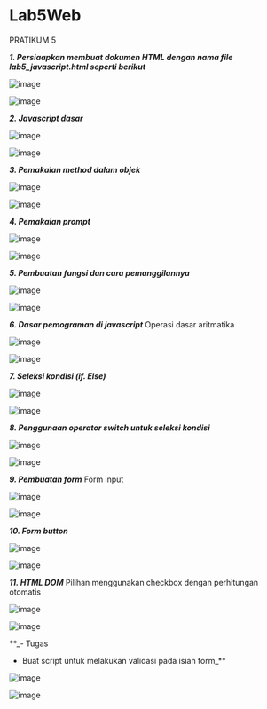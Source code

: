 # Lab5Web
PRATIKUM 5

**_1.	Persiaapkan membuat dokumen HTML dengan nama file lab5_javascript.html seperti berikut_** 

![image](https://user-images.githubusercontent.com/56193251/116658363-07837900-a9ba-11eb-9c29-4ed50395b653.png)

![image](https://user-images.githubusercontent.com/56193251/116658386-0fdbb400-a9ba-11eb-94e9-1b229c8c6532.png)

**_2.	Javascript dasar_**

![image](https://user-images.githubusercontent.com/56193251/116658426-21bd5700-a9ba-11eb-815e-8e3aaf47ca2a.png)

![image](https://user-images.githubusercontent.com/56193251/116658452-27b33800-a9ba-11eb-9320-638516020789.png)

**_3.	Pemakaian method dalam objek_**

![image](https://user-images.githubusercontent.com/56193251/116658494-37328100-a9ba-11eb-9581-972708e1d68c.png)

![image](https://user-images.githubusercontent.com/56193251/116658508-3b5e9e80-a9ba-11eb-91e0-88c400acfb77.png)

**_4.	Pemakaian prompt_**

![image](https://user-images.githubusercontent.com/56193251/116658553-503b3200-a9ba-11eb-8a2b-7d535fa0631c.png)

![image](https://user-images.githubusercontent.com/56193251/116658566-592c0380-a9ba-11eb-960a-48e7919c2537.png)

**_5.	Pembuatan fungsi dan cara pemanggilannya_**

![image](https://user-images.githubusercontent.com/56193251/116658602-66e18900-a9ba-11eb-8b37-8bc4273ed279.png)

![image](https://user-images.githubusercontent.com/56193251/116658612-6b0da680-a9ba-11eb-9fa4-af30428cd86e.png)

**_6.	Dasar pemograman di javascript_**
Operasi dasar aritmatika

![image](https://user-images.githubusercontent.com/56193251/116658642-7b258600-a9ba-11eb-9da8-346af3647c02.png)

![image](https://user-images.githubusercontent.com/56193251/116658655-8082d080-a9ba-11eb-93e7-addc3cacccb8.png)


**_7.	Seleksi kondisi (if. Else)_**

![image](https://user-images.githubusercontent.com/56193251/116658690-8ed0ec80-a9ba-11eb-9c38-f95651e476a3.png)

![image](https://user-images.githubusercontent.com/56193251/116658698-92647380-a9ba-11eb-859d-ca4c2d8a58d2.png)

**_8.	Penggunaan operator switch untuk seleksi kondisi_** 

![image](https://user-images.githubusercontent.com/56193251/116658724-9ee8cc00-a9ba-11eb-941a-dd3d69d14fcb.png)

![image](https://user-images.githubusercontent.com/56193251/116658737-a3ad8000-a9ba-11eb-8410-648778415f3b.png)

**_9.	Pembuatan form_**
Form input

![image](https://user-images.githubusercontent.com/56193251/116658769-b031d880-a9ba-11eb-9bc4-9410637143e3.png)

![image](https://user-images.githubusercontent.com/56193251/116658779-b45df600-a9ba-11eb-8c11-d0083244d860.png)

**_10.	Form button_**

![image](https://user-images.githubusercontent.com/56193251/116658804-bfb12180-a9ba-11eb-8071-73c3f6a55093.png)

![image](https://user-images.githubusercontent.com/56193251/116658814-c344a880-a9ba-11eb-81dc-8b5b10849eec.png)

**_11.	HTML DOM_**
Pilihan menggunakan checkbox dengan perhitungan otomatis

![image](https://user-images.githubusercontent.com/56193251/116658850-d35c8800-a9ba-11eb-9a0a-c79dcec06d20.png)

![image](https://user-images.githubusercontent.com/56193251/116658861-d8b9d280-a9ba-11eb-89da-718cfc6c6d58.png)

**_- Tugas 
- Buat script untuk melakukan validasi pada isian form_**

![image](https://user-images.githubusercontent.com/56193251/116658924-f71fce00-a9ba-11eb-9b1a-a0a6c4437847.png)

![image](https://user-images.githubusercontent.com/56193251/116658936-fbe48200-a9ba-11eb-8480-cb01d51c270d.png)





